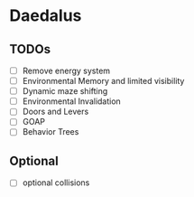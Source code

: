 # Daedalus

## TODOs

- [ ] Remove energy system
- [ ] Environmental Memory and limited visibility
- [ ] Dynamic maze shifting
- [ ] Environmental Invalidation
- [ ] Doors and Levers
- [ ] GOAP
- [ ] Behavior Trees

## Optional

- [ ] optional collisions
